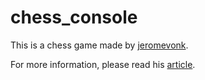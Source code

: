# chess_console

This is a chess game made by [jeromevonk](https://github.com/jeromevonk/chess_console).

For more information, please read his [article](https://www.codeproject.com/Articles/1214018/Chess-console-game-in-Cplusplus).
